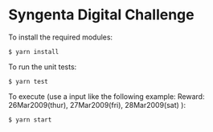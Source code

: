 Syngenta Digital Challenge
===

To install the required modules:

```
$ yarn install
```

To run the unit tests:

```
$ yarn test
```

To execute (use a input like the following example: Reward: 26Mar2009(thur), 27Mar2009(fri), 28Mar2009(sat) ):

```
$ yarn start
```